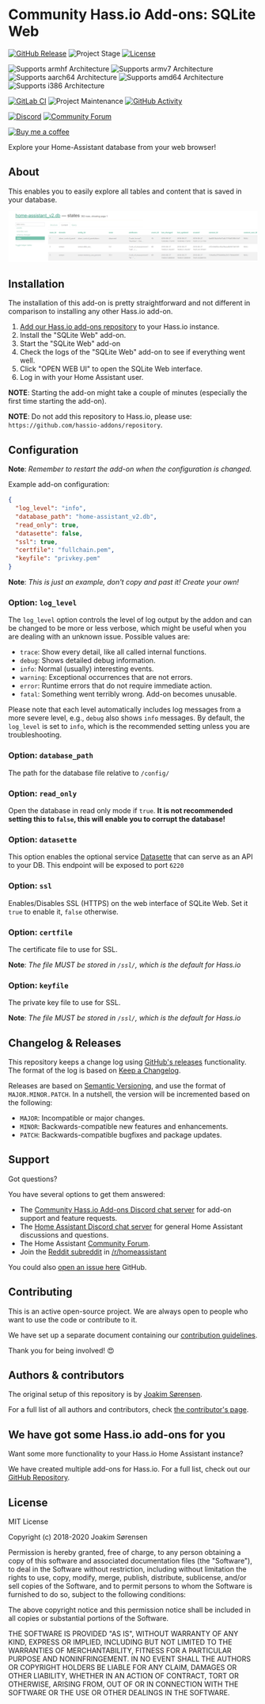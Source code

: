 # Community Hass.io Add-ons: SQLite Web

[![GitHub Release][releases-shield]][releases]
![Project Stage][project-stage-shield]
[![License][license-shield]](LICENSE.md)

![Supports armhf Architecture][armhf-shield]
![Supports armv7 Architecture][armv7-shield]
![Supports aarch64 Architecture][aarch64-shield]
![Supports amd64 Architecture][amd64-shield]
![Supports i386 Architecture][i386-shield]

[![GitLab CI][gitlabci-shield]][gitlabci]
![Project Maintenance][maintenance-shield]
[![GitHub Activity][commits-shield]][commits]

[![Discord][discord-shield]][discord]
[![Community Forum][forum-shield]][forum]

[![Buy me a coffee][buymeacoffee-shield]][buymeacoffee]

Explore your Home-Assistant database from your web browser!

## About

This enables you to easily explore all tables and content that is saved in your database.

![sample view](/images/sample-view.png)

## Installation

The installation of this add-on is pretty straightforward and not different in
comparison to installing any other Hass.io add-on.

1. [Add our Hass.io add-ons repository][repository] to your Hass.io instance.
1. Install the "SQLite Web" add-on.
1. Start the "SQLite Web" add-on
1. Check the logs of the "SQLite Web" add-on to see if everything went well.
1. Click "OPEN WEB UI" to open the SQLite Web interface.
1. Log in with your Home Assistant user.

**NOTE**: Starting the add-on might take a couple of minutes (especially the
first time starting the add-on).

**NOTE**: Do not add this repository to Hass.io, please use:
`https://github.com/hassio-addons/repository`.

## Configuration

**Note**: _Remember to restart the add-on when the configuration is changed._

Example add-on configuration:

```json
{
  "log_level": "info",
  "database_path": "home-assistant_v2.db",
  "read_only": true,
  "datasette": false,
  "ssl": true,
  "certfile": "fullchain.pem",
  "keyfile": "privkey.pem"
}
```

**Note**: _This is just an example, don't copy and past it! Create your own!_

### Option: `log_level`

The `log_level` option controls the level of log output by the addon and can
be changed to be more or less verbose, which might be useful when you are
dealing with an unknown issue. Possible values are:

- `trace`: Show every detail, like all called internal functions.
- `debug`: Shows detailed debug information.
- `info`: Normal (usually) interesting events.
- `warning`: Exceptional occurrences that are not errors.
- `error`:  Runtime errors that do not require immediate action.
- `fatal`: Something went terribly wrong. Add-on becomes unusable.

Please note that each level automatically includes log messages from a
more severe level, e.g., `debug` also shows `info` messages. By default,
the `log_level` is set to `info`, which is the recommended setting unless
you are troubleshooting.

### Option: `database_path`

The path for the database file relative to `/config/`

### Option: `read_only`

Open the database in read only mode if `true`.
**It is not recommended setting this to `false`,
this will enable you to corrupt the database!**

### Option: `datasette`

This option enables the optional service [Datasette]
that can serve as an API to your DB.
This endpoint will be exposed to port `6220`

### Option: `ssl`

Enables/Disables SSL (HTTPS) on the web interface of SQLite Web. Set it `true`
to enable it, `false` otherwise.

### Option: `certfile`

The certificate file to use for SSL.

**Note**: _The file MUST be stored in `/ssl/`, which is the default for Hass.io_

### Option: `keyfile`

The private key file to use for SSL.

**Note**: _The file MUST be stored in `/ssl/`, which is the default for Hass.io_

## Changelog & Releases

This repository keeps a change log using [GitHub's releases][releases]
functionality. The format of the log is based on
[Keep a Changelog][keepchangelog].

Releases are based on [Semantic Versioning][semver], and use the format
of ``MAJOR.MINOR.PATCH``. In a nutshell, the version will be incremented
based on the following:

- ``MAJOR``: Incompatible or major changes.
- ``MINOR``: Backwards-compatible new features and enhancements.
- ``PATCH``: Backwards-compatible bugfixes and package updates.

## Support

Got questions?

You have several options to get them answered:

- The [Community Hass.io Add-ons Discord chat server][discord] for add-on
  support and feature requests.
- The [Home Assistant Discord chat server][discord-ha] for general Home
  Assistant discussions and questions.
- The Home Assistant [Community Forum][forum].
- Join the [Reddit subreddit][reddit] in [/r/homeassistant][reddit]

You could also [open an issue here][issue] GitHub.

## Contributing

This is an active open-source project. We are always open to people who want to
use the code or contribute to it.

We have set up a separate document containing our
[contribution guidelines](CONTRIBUTING.md).

Thank you for being involved! :heart_eyes:

## Authors & contributors

The original setup of this repository is by [Joakim Sørensen][ludeeus].

For a full list of all authors and contributors,
check [the contributor's page][contributors].

## We have got some Hass.io add-ons for you

Want some more functionality to your Hass.io Home Assistant instance?

We have created multiple add-ons for Hass.io. For a full list, check out
our [GitHub Repository][repository].

## License

MIT License

Copyright (c) 2018-2020 Joakim Sørensen

Permission is hereby granted, free of charge, to any person obtaining a copy
of this software and associated documentation files (the "Software"), to deal
in the Software without restriction, including without limitation the rights
to use, copy, modify, merge, publish, distribute, sublicense, and/or sell
copies of the Software, and to permit persons to whom the Software is
furnished to do so, subject to the following conditions:

The above copyright notice and this permission notice shall be included in all
copies or substantial portions of the Software.

THE SOFTWARE IS PROVIDED "AS IS", WITHOUT WARRANTY OF ANY KIND, EXPRESS OR
IMPLIED, INCLUDING BUT NOT LIMITED TO THE WARRANTIES OF MERCHANTABILITY,
FITNESS FOR A PARTICULAR PURPOSE AND NONINFRINGEMENT. IN NO EVENT SHALL THE
AUTHORS OR COPYRIGHT HOLDERS BE LIABLE FOR ANY CLAIM, DAMAGES OR OTHER
LIABILITY, WHETHER IN AN ACTION OF CONTRACT, TORT OR OTHERWISE, ARISING FROM,
OUT OF OR IN CONNECTION WITH THE SOFTWARE OR THE USE OR OTHER DEALINGS IN THE
SOFTWARE.

[aarch64-shield]: https://img.shields.io/badge/aarch64-yes-green.svg
[amd64-shield]: https://img.shields.io/badge/amd64-yes-green.svg
[armhf-shield]: https://img.shields.io/badge/armhf-yes-green.svg
[armv7-shield]: https://img.shields.io/badge/armv7-yes-green.svg
[buymeacoffee-shield]: https://www.buymeacoffee.com/assets/img/guidelines/download-assets-sm-2.svg
[buymeacoffee]: https://www.buymeacoffee.com/ludeeus
[commits-shield]: https://img.shields.io/github/commit-activity/y/hassio-addons/addon-sqlite-web.svg
[commits]: https://github.com/hassio-addons/addon-sqlite-web/commits/master
[contributors]: https://github.com/hassio-addons/addon-sqlite-web/graphs/contributors
[Datasette]: https://github.com/simonw/datasette
[discord-ha]: https://discord.gg/c5DvZ4e
[discord-shield]: https://img.shields.io/discord/478094546522079232.svg
[discord]: https://discord.me/hassioaddons
[dockerhub]: https://hub.docker.com/r/hassioaddons/sqlite-web
[forum-shield]: https://img.shields.io/badge/community-forum-brightgreen.svg
[forum]: https://community.home-assistant.io/t/community-hass-io-add-on-sqlite-web/68912
[gitlabci-shield]: https://gitlab.com/hassio-addons/addon-sqlite-web/badges/master/pipeline.svg
[gitlabci]: https://gitlab.com/hassio-addons/addon-sqlite-web/pipelines
[home-assistant]: https://home-assistant.io
[i386-shield]: https://img.shields.io/badge/i386-yes-green.svg
[issue]: https://github.com/hassio-addons/addon-sqlite-web/issues
[keepchangelog]: http://keepachangelog.com/en/1.0.0/
[license-shield]: https://img.shields.io/github/license/hassio-addons/addon-sqlite-web.svg
[ludeeus]: https://github.com/ludeeus
[maintenance-shield]: https://img.shields.io/maintenance/yes/2020.svg
[project-stage-shield]: https://img.shields.io/badge/project%20stage-experimental-yellow.svg
[reddit]: https://reddit.com/r/homeassistant
[releases-shield]: https://img.shields.io/github/release/hassio-addons/addon-sqlite-web.svg
[releases]: https://github.com/hassio-addons/addon-sqlite-web/releases
[repository]: https://github.com/hassio-addons/repository
[semver]: http://semver.org/spec/v2.0.0.htm
